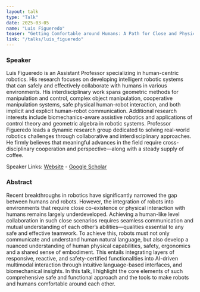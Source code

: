 ```yaml
---
layout: talk
type: "Talk"
date: 2025-03-05
name: "Luis Figueredo"
teaser: "Getting Comfortable around Humans: A Path for Close and Physical Human-Robot Collaboration"
link: "/talks/luis_figueredo"
---
```


### Speaker 
Luis Figueredo is an Assistant Professor specializing in human-centric robotics. His research focuses on developing intelligent robotic systems that can safely and effectively collaborate with humans in various environments.
His interdisciplinary work spans geometric methods for manipulation and control, complex object manipulation, cooperative manipulation systems, safe physical human-robot interaction, and both implicit and explicit human-robot communication. Additional research interests include biomechanics-aware assistive robotics and applications of control theory and geometric algebra in robotic systems.
Professor Figueredo leads a dynamic research group dedicated to solving real-world robotics challenges through collaborative and interdisciplinary approaches. He firmly believes that meaningful advances in the field require cross-disciplinary cooperation and perspective—along with a steady supply of coffee.

Speaker Links: [Website](https://www.luisfigueredo.com/) - [Google Scholar](https://scholar.google.com/citations?user=ppZN58sAAAAJ&hl=en)

### Abstract 
Recent breakthroughs in robotics have significantly narrowed the gap between humans and robots. However, the integration of robots into environments that require close co-existence or physical interaction with humans remains largely underdeveloped. Achieving a human-like level collaboration in such close scenarios requires seamless communication and mutual understanding of each other’s abilities—qualities essential to any safe and effective teamwork. To achieve this, robots must not only communicate and understand human natural language, but also develop a nuanced understanding of human physical capabilities, safety, ergonomics and a shared sense of embodiment. This entails integrating layers of responsive, reactive, and safety-certified functionalities into AI-driven multimodal interaction through intuitive language-based interfaces, and biomechanical insights. In this talk, I highlight the core elements of such comprehensive safe and functional approach and the tools to make robots and humans comfortable around each other. 
